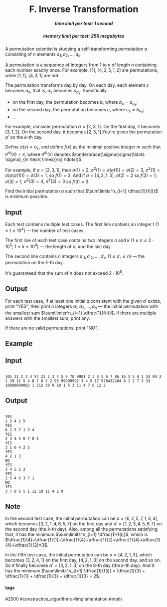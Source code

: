 <h1 style='text-align: center;'> F. Inverse Transformation</h1>

<h5 style='text-align: center;'>time limit per test: 1 second</h5>
<h5 style='text-align: center;'>memory limit per test: 256 megabytes</h5>

A permutation scientist is studying a self-transforming permutation $a$ consisting of $n$ elements $a_1,a_2,\ldots,a_n$.

A permutation is a sequence of integers from $1$ to $n$ of length $n$ containing each number exactly once. For example, $[1]$, $[4, 3, 5, 1, 2]$ are permutations, while $[1, 1]$, $[4, 3, 1]$ are not.

The permutation transforms day by day. On each day, each element $x$ becomes $a_x$, that is, $a_x$ becomes $a_{a_x}$. Specifically: 

* on the first day, the permutation becomes $b$, where $b_x = a_{a_x}$;
* on the second day, the permutation becomes $c$, where $c_x = b_{b_x}$;
* $\ldots$

 For example, consider permutation $a = [2,3,1]$. On the first day, it becomes $[3,1,2]$. On the second day, it becomes $[2,3,1]$.You're given the permutation $a'$ on the $k$-th day.

Define $\sigma(x) = a_x$, and define $f(x)$ as the minimal positive integer $m$ such that $\sigma^m(x) = x$, where $\sigma^m(x)$ denotes $\underbrace{\sigma(\sigma(\ldots \sigma}_{m \text{ times}}(x) \ldots))$.

For example, if $a = [2,3,1]$, then $\sigma(1) = 2$, $\sigma^2(1) = \sigma(\sigma(1)) = \sigma(2) = 3$, $\sigma^3(1) = \sigma(\sigma(\sigma(1))) = \sigma(3) = 1$, so $f(1) = 3$. And if $a=[4,2,1,3]$, $\sigma(2) = 2$ so $f(2) = 1$; $\sigma(3) = 1$, $\sigma^2(3) = 4$, $\sigma^3(3) = 3$ so $f(3) = 3$.

Find the initial permutation $a$ such that $\sum\limits^n_{i=1} \dfrac{1}{f(i)}$ is minimum possible.

## Input

Each test contains multiple test cases. The first line contains an integer $t$ ($1 \le t \le 10^4$) — the number of test cases.

The first line of each test case contains two integers $n$ and $k$ ($1 \le n \le 2 \cdot 10^5$; $1 \le k \le 10^9$) — the length of $a$, and the last day.

The second line contains $n$ integers $a'_1,a'_2,\ldots,a'_n$ ($1 \le a'_i \le n$) — the permutation on the $k$-th day.

It's guaranteed that the sum of $n$ does not exceed $2 \cdot 10^5$.

## Output

For each test case, if at least one initial $a$ consistent with the given $a'$ exists, print "YES", then print $n$ integers $a_1,a_2,\ldots,a_n$ — the initial permutation with the smallest sum $\sum\limits^n_{i=1} \dfrac{1}{f(i)}$. If there are multiple answers with the smallest sum, print any.

If there are no valid permutations, print "NO".

## Example

## Input


```

105 31 2 3 4 57 21 2 3 4 5 6 78 9981 2 3 4 5 6 7 86 16 3 5 4 1 24 84 2 1 39 11 5 4 8 7 6 3 2 95 99999992 3 4 5 17 978432204 6 1 2 7 5 33 10000000002 1 312 38 9 10 1 5 3 11 4 7 6 12 2
```
## Output


```

YES
2 3 4 1 5
YES
6 2 5 7 1 3 4
YES
2 3 4 5 6 7 8 1
YES
3 1 6 4 2 5
YES
4 2 1 3
NO
YES
3 4 5 1 2
YES
2 5 4 6 3 7 1
NO
YES
3 7 8 6 5 1 12 10 11 4 2 9

```
## Note

In the second test case, the initial permutation can be $a = [6,2,5,7,1,3,4]$, which becomes $[3,2,1,4,6,5,7]$ on the first day and $a' = [1,2,3,4,5,6,7]$ on the second day (the $k$-th day). Also, among all the permutations satisfying that, it has the minimum $\sum\limits^n_{i=1} \dfrac{1}{f(i)}$, which is $\dfrac{1}{4}+\dfrac{1}{1}+\dfrac{1}{4}+\dfrac{1}{2}+\dfrac{1}{4}+\dfrac{1}{4}+\dfrac{1}{2}=3$.

In the fifth test case, the initial permutation can be $a = [4,2,1,3]$, which becomes $[3,2,4,1]$ on the first day, $[4,2,1,3]$ on the second day, and so on. So it finally becomes $a' = [4,2,1,3]$ on the $8$-th day (the $k$-th day). And it has the minimum $\sum\limits^n_{i=1} \dfrac{1}{f(i)} = \dfrac{1}{3} + \dfrac{1}{1} + \dfrac{1}{3} + \dfrac{1}{3} = 2$.



#### tags 

#2500 #constructive_algorithms #implementation #math 